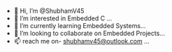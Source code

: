 - 👋 Hi, I’m @ShubhamV45
- 👀 I’m interested in Embedded C ...
- 🌱 I’m currently learning Embedded Systems...
- 💞️ I’m looking to collaborate on Embedded Projects...
- 📫 reach me on- shubhamv45@outlook.com ...


